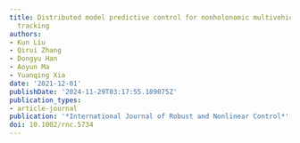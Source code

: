 ```yaml
---
title: Distributed model predictive control for nonholonomic multivehicle formation
  tracking
authors:
- Kun Liu
- Qirui Zhang
- Dongyu Han
- Aoyun Ma
- Yuanqing Xia
date: '2021-12-01'
publishDate: '2024-11-29T03:17:55.189075Z'
publication_types:
- article-journal
publication: '*International Journal of Robust and Nonlinear Control*'
doi: 10.1002/rnc.5734
---
```

